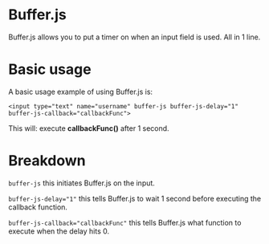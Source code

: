 # Buffer.js
Buffer.js allows you to put a timer on when an input field is used. All in 1 line.

# Basic usage
A basic usage example of using Buffer.js is:

`<input type="text" name="username" buffer-js buffer-js-delay="1" buffer-js-callback="callbackFunc">`

This will: execute **callbackFunc()** after 1 second.

# Breakdown

`buffer-js` this initiates Buffer.js on the input.

`buffer-js-delay="1"` this tells Buffer.js to wait 1 second before executing the callback function.

`buffer-js-callback="callbackFunc"` this tells Buffer.js what function to execute when the delay hits 0.
